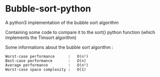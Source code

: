 # Bubble-sort-python

A python3 implementation of the bubble sort algorithm

Containing some code to compare it to the sort() python function (which implements the Timsort algorithm)

Some informations about the bubble sort algorithm :

```
Worst-case performance	    :   O(n²)
Best-case performance       :   O(n)
Average performance         :   O(n²)
Worst-case space complexity :   O(1)
```